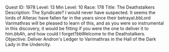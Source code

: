 Quest ID: 1978
Level: 13
Min Level: 10
Race: 178
Title: The Deathstalkers
Description: The Syndicate? I would never have suspected. It seems the lords of Alterac have fallen far in the years since their betrayal.$b$bLord Varimathras will be pleased to learn of this, and as you were so instrumental in this discovery, it would be fitting if you were the one to deliver it to him.$b$bAh, and how could I forget?$b$bWelcome to the Deathstalkers.
Objective: Deliver Andron's Ledger to Varimathras in the Hall of the Dark Lady in the Undercity.
